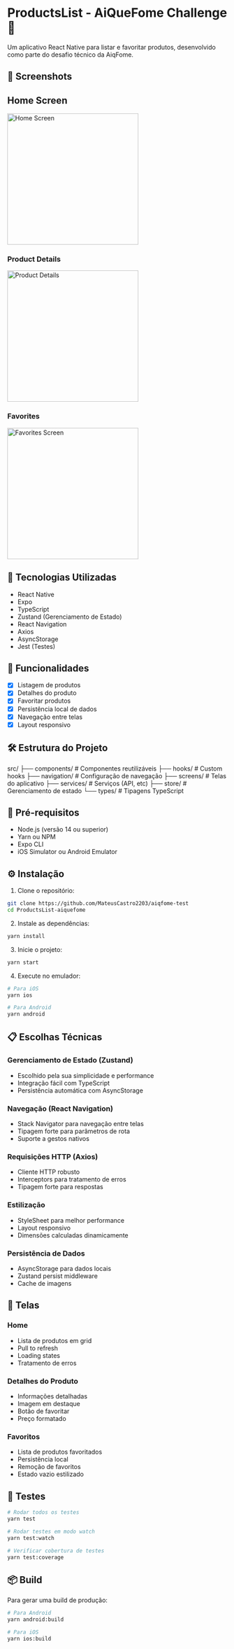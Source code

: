 # ProductsList - AiQueFome Challenge 🍔

Um aplicativo React Native para listar e favoritar produtos, desenvolvido como parte do desafio técnico da AiqFome.

## 📱 Screenshots

## Home Screen

<img src="./assets/Home.png" width="300" alt="Home Screen"/>

### Product Details

<img src="./assets/ProductDetails.png" width="300" alt="Product Details"/>

### Favorites

<img src="./assets/FavoritesProducts.png" width="300" alt="Favorites Screen"/>

## 🚀 Tecnologias Utilizadas

- React Native
- Expo
- TypeScript
- Zustand (Gerenciamento de Estado)
- React Navigation
- Axios
- AsyncStorage
- Jest (Testes)

## 📱 Funcionalidades

- [x] Listagem de produtos
- [x] Detalhes do produto
- [x] Favoritar produtos
- [x] Persistência local de dados
- [x] Navegação entre telas
- [x] Layout responsivo

## 🛠️ Estrutura do Projeto

src/
├── components/ # Componentes reutilizáveis
├── hooks/ # Custom hooks
├── navigation/ # Configuração de navegação
├── screens/ # Telas do aplicativo
├── services/ # Serviços (API, etc)
├── store/ # Gerenciamento de estado
└── types/ # Tipagens TypeScript

## 🔧 Pré-requisitos

- Node.js (versão 14 ou superior)
- Yarn ou NPM
- Expo CLI
- iOS Simulator ou Android Emulator

## ⚙️ Instalação

1. Clone o repositório:

```bash
git clone https://github.com/MateusCastro2203/aiqfome-test
cd ProductsList-aiquefome
```

2. Instale as dependências:

```bash
yarn install
```

3. Inicie o projeto:

```bash
yarn start
```

4. Execute no emulador:

```bash
# Para iOS
yarn ios

# Para Android
yarn android
```

## 📋 Escolhas Técnicas

### Gerenciamento de Estado (Zustand)

- Escolhido pela sua simplicidade e performance
- Integração fácil com TypeScript
- Persistência automática com AsyncStorage

### Navegação (React Navigation)

- Stack Navigator para navegação entre telas
- Tipagem forte para parâmetros de rota
- Suporte a gestos nativos

### Requisições HTTP (Axios)

- Cliente HTTP robusto
- Interceptors para tratamento de erros
- Tipagem forte para respostas

### Estilização

- StyleSheet para melhor performance
- Layout responsivo
- Dimensões calculadas dinamicamente

### Persistência de Dados

- AsyncStorage para dados locais
- Zustand persist middleware
- Cache de imagens

## 📱 Telas

### Home

- Lista de produtos em grid
- Pull to refresh
- Loading states
- Tratamento de erros

### Detalhes do Produto

- Informações detalhadas
- Imagem em destaque
- Botão de favoritar
- Preço formatado

### Favoritos

- Lista de produtos favoritados
- Persistência local
- Remoção de favoritos
- Estado vazio estilizado

## 🧪 Testes

```bash
# Rodar todos os testes
yarn test

# Rodar testes em modo watch
yarn test:watch

# Verificar cobertura de testes
yarn test:coverage
```

## 📦 Build

Para gerar uma build de produção:

```bash
# Para Android
yarn android:build

# Para iOS
yarn ios:build
```
